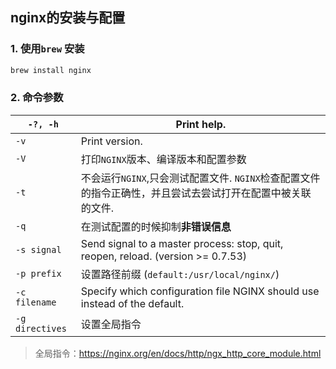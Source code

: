 ## nginx的安装与配置

### 1. 使用`brew` 安装

```bash
brew install nginx
```

### 2. 命令参数

| `-?, -h`        | Print help.                                                  |
| --------------- | ------------------------------------------------------------ |
| `-v`            | Print version.                                               |
| `-V`            | 打印`NGINX`版本、编译版本和配置参数                          |
| `-t`            | 不会运行`NGINX`,只会测试配置文件. `NGINX`检查配置文件的指令正确性，并且尝试去尝试打开在配置中被关联的文件. |
| `-q`            | 在测试配置的时候抑制**非错误信息**                           |
| `-s signal`     | Send signal to a master process: stop, quit, reopen, reload. (version >= 0.7.53) |
| `-p prefix`     | 设置路径前缀 (`default:/usr/local/nginx/`)                   |
| `-c filename`   | Specify which configuration file NGINX should use instead of the default. |
| `-g directives` | 设置全局指令                                                 |

> 全局指令：https://nginx.org/en/docs/http/ngx_http_core_module.html


